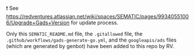 ❗ See https://redventures.atlassian.net/wiki/spaces/SEMATIC/pages/99340551006/Upgrade+Gads+Version for update process.

Only this `SEMATIC_README.md` file, the `.gitallowed` file, the `.github/workflows/gads-generate-go.yml`, and the `googleapis/ads` files (which are generated by genbot) have been added to this repo by RV.
